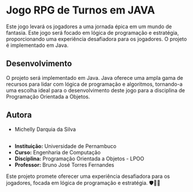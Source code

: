 # Jogo RPG de Turnos em JAVA


Este jogo levará os jogadores a uma jornada épica em um mundo de fantasia. Este jogo será focado em lógica de programação e estratégia, proporcionando uma experiência desafiadora para os jogadores.
O projeto é implementado em Java.

## Desenvolvimento

O projeto será implementado em Java. Java oferece uma ampla gama de recursos para lidar com lógica de programação e algoritmos, tornando-a uma escolha ideal para o desenvolvimento deste jogo para a disciplina de Programação Orientada a Objetos.



## Autora

-  Michelly Darquia da Silva

##

- **Instituição:** Universidade de Pernambuco 
- **Curso:** Engenharia de Computação
- **Disciplina:** Programação Orientada a Objetos - LPOO
- **Professor:** Bruno José Torres Fernandes

Este projeto promete oferecer uma experiência desafiadora para os jogadores, focada em lógica de programação e estratégia. 🛡️🐉✨

